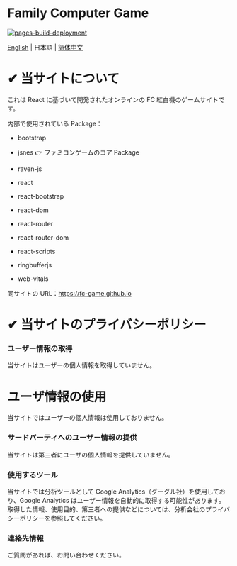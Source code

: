 # Family Computer Game

[![pages-build-deployment](https://github.com/fc-game/fc-game.github.io/actions/workflows/pages/pages-build-deployment/badge.svg)](https://github.com/fc-game/fc-game.github.io/actions/workflows/pages/pages-build-deployment)

[English](./README.md) | 日本語 | [简体中文](./README_zh.md)

# ✔ 当サイトについて

これは React に基づいて開発されたオンラインの FC 紅白機のゲームサイトです。

内部で使用されている Package：

- bootstrap

- jsnes 👉 ファミコンゲームのコア Package

- raven-js

- react

- react-bootstrap

- react-dom

- react-router

- react-router-dom

- react-scripts

- ringbufferjs

- web-vitals

同サイトの URL：https://fc-game.github.io

# ✔ 当サイトのプライバシーポリシー

### ユーザー情報の取得

当サイトはユーザーの個人情報を取得していません。

# ユーザ情報の使用

当サイトではユーザーの個人情報は使用しておりません。

### サードパーティへのユーザー情報の提供

当サイトは第三者にユーザの個人情報を提供していません。

### 使用するツール

当サイトでは分析ツールとして Google Analytics（グーグル社）を使用しており、Google Analytics はユーザー情報を自動的に取得する可能性があります。取得した情報、使用目的、第三者への提供などについては、分析会社のプライバシーポリシーを参照してください。

### 連絡先情報

ご質問があれば、お問い合わせください。

